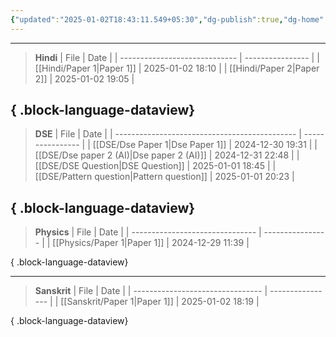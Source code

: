 ```yaml
---
{"updated":"2025-01-02T18:43:11.549+05:30","dg-publish":true,"dg-home":true,"permalink":"/home/","tags":["gardenEntry"],"dgPassFrontmatter":true,"created":"1601-01-01T05:53:00.000+05:53"}
---
```



---
> **Hindi**
> | File                          | Date             |
> | ----------------------------- | ---------------- |
> | [[Hindi/Paper 1\|Paper 1]] | 2025-01-02 18:10 |
> | [[Hindi/Paper 2\|Paper 2]] | 2025-01-02 19:05 |
> 
{ .block-language-dataview}
---
> **DSE**
> | File                                          | Date             |
> | --------------------------------------------- | ---------------- |
> | [[DSE/Dse Paper 1\|Dse Paper 1]]           | 2024-12-30 19:31 |
> | [[DSE/Dse paper 2 (AI)\|Dse paper 2 (AI)]] | 2024-12-31 22:48 |
> | [[DSE/DSE Question\|DSE Question]]         | 2025-01-01 18:45 |
> | [[DSE/Pattern question\|Pattern question]] | 2025-01-01 20:23 |
> 
{ .block-language-dataview}
---


> **Physics**
> | File                            | Date             |
> | ------------------------------- | ---------------- |
> | [[Physics/Paper 1\|Paper 1]] | 2024-12-29 11:39 |
> 
{ .block-language-dataview}

---
> **Sanskrit**
> | File                             | Date             |
> | -------------------------------- | ---------------- |
> | [[Sanskrit/Paper 1\|Paper 1]] | 2025-01-02 18:19 |
> 
{ .block-language-dataview}
